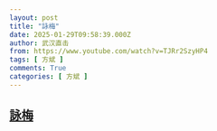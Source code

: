 ```yaml
---
layout: post
title: "詠梅"
date: 2025-01-29T09:58:39.000Z
author: 武汉直击
from: https://www.youtube.com/watch?v=TJRr2SzyHP4
tags: [ 方斌 ]
comments: True
categories: [ 方斌 ]
---
```

<!--1738144719000-->
[詠梅](https://www.youtube.com/watch?v=TJRr2SzyHP4)
------

<div>

</div>
